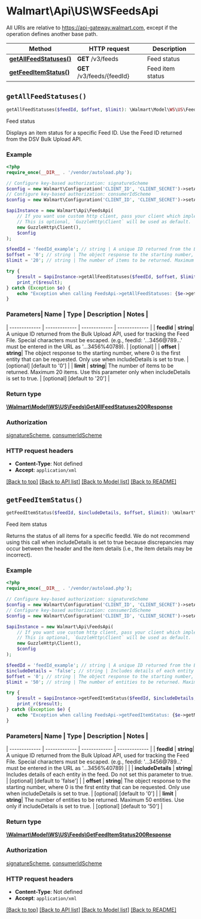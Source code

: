 # Walmart\Api\US\WSFeedsApi  
All URIs are relative to https://api-gateway.walmart.com, except if the operation defines another base path.

| Method | HTTP request | Description |
| ------------- | ------------- | ------------- |
| [**getAllFeedStatuses()**](FeedsApi.md#getAllFeedStatuses) | **GET** /v3/feeds | Feed status |
| [**getFeedItemStatus()**](FeedsApi.md#getFeedItemStatus) | **GET** /v3/feeds/{feedId} | Feed item status |


## `getAllFeedStatuses()`

```php
getAllFeedStatuses($feedId, $offset, $limit): \Walmart\Model\WS\US\Feeds\GetAllFeedStatuses200Response
```
Feed status

Displays an item status for a specific Feed ID. Use the Feed ID returned from the DSV Bulk Upload API.

### Example

```php
<?php
require_once(__DIR__ . '/vendor/autoload.php');

// Configure key-based authorization: signatureScheme
$config = new Walmart\Configuration('CLIENT_ID', 'CLIENT_SECRET')->setApiKey('WM_SEC.AUTH_SIGNATURE', 'YOUR_KEY');
// Configure key-based authorization: consumerIdScheme
$config = new Walmart\Configuration('CLIENT_ID', 'CLIENT_SECRET')->setApiKey('WM_CONSUMER.ID', 'YOUR_KEY');

$apiInstance = new Walmart\Api\FeedsApi(  
    // If you want use custom http client, pass your client which implements `GuzzleHttp\ClientInterface`.
    // This is optional, `GuzzleHttp\Client` will be used as default.
    new GuzzleHttp\Client(),
    $config
);

$feedId = 'feedId_example'; // string | A unique ID returned from the Bulk Upload API, used for tracking the Feed File. Special characters must be escaped. (e.g., feedId: '...3456@789...' must be entered in the URL as '...3456%40789).
$offset = '0'; // string | The object response to the starting number, where 0 is the first entity that can be requested. Only use when includeDetails is set to true.
$limit = '20'; // string | The number of items to be returned. Maximum 20 items. Use this parameter only when includeDetails is set to true.

try {
    $result = $apiInstance->getAllFeedStatuses($feedId, $offset, $limit);
    print_r($result);
} catch (Exception $e) {
    echo "Exception when calling FeedsApi->getAllFeedStatuses: {$e->getMessage()}\n";
}
```

### Parameters| Name | Type | Description  | Notes |
| ------------- | ------------- | ------------- | ------------- |
| **feedId** | **string**| A unique ID returned from the Bulk Upload API, used for tracking the Feed File. Special characters must be escaped. (e.g., feedId: '...3456@789...' must be entered in the URL as '...3456%40789). | [optional] |
| **offset** | **string**| The object response to the starting number, where 0 is the first entity that can be requested. Only use when includeDetails is set to true. | [optional] [default to '0'] |
| **limit** | **string**| The number of items to be returned. Maximum 20 items. Use this parameter only when includeDetails is set to true. | [optional] [default to '20'] |


### Return type

[**\Walmart\Model\WS\US\Feeds\GetAllFeedStatuses200Response**](../Model/GetAllFeedStatuses200Response.md)

### Authorization

[signatureScheme](../../README.md#signatureScheme), [consumerIdScheme](../../README.md#consumerIdScheme)

### HTTP request headers

- **Content-Type**: Not defined
- **Accept**: `application/xml`

[[Back to top]](#) [[Back to API list]](../../README.md#endpoints)
[[Back to Model list]](../../README.md#models)
[[Back to README]](../../README.md)

## `getFeedItemStatus()`

```php
getFeedItemStatus($feedId, $includeDetails, $offset, $limit): \Walmart\Model\WS\US\Feeds\GetFeedItemStatus200Response
```
Feed item status

Returns the status of all items for a specific feedId.  We do not recommend using this call when includeDetails is set to true because discrepancies may occur between the header and the item details (i.e., the item details may be incorrect).

### Example

```php
<?php
require_once(__DIR__ . '/vendor/autoload.php');

// Configure key-based authorization: signatureScheme
$config = new Walmart\Configuration('CLIENT_ID', 'CLIENT_SECRET')->setApiKey('WM_SEC.AUTH_SIGNATURE', 'YOUR_KEY');
// Configure key-based authorization: consumerIdScheme
$config = new Walmart\Configuration('CLIENT_ID', 'CLIENT_SECRET')->setApiKey('WM_CONSUMER.ID', 'YOUR_KEY');

$apiInstance = new Walmart\Api\FeedsApi(  
    // If you want use custom http client, pass your client which implements `GuzzleHttp\ClientInterface`.
    // This is optional, `GuzzleHttp\Client` will be used as default.
    new GuzzleHttp\Client(),
    $config
);

$feedId = 'feedId_example'; // string | A unique ID returned from the Bulk Upload API, used for tracking the Feed File. Special characters must be escaped. (e.g., feedId: '...3456@789...' must be entered in the URL as '...3456%40789)
$includeDetails = 'false'; // string | Includes details of each entity in the feed. Do not set this parameter to true.
$offset = '0'; // string | The object response to the starting number, where 0 is the first entity that can be requested. Only use when includeDetails is set to true.
$limit = '50'; // string | The number of entities to be returned. Maximum 50 entities. Use only if includeDetails is set to true.

try {
    $result = $apiInstance->getFeedItemStatus($feedId, $includeDetails, $offset, $limit);
    print_r($result);
} catch (Exception $e) {
    echo "Exception when calling FeedsApi->getFeedItemStatus: {$e->getMessage()}\n";
}
```

### Parameters| Name | Type | Description  | Notes |
| ------------- | ------------- | ------------- | ------------- |
| **feedId** | **string**| A unique ID returned from the Bulk Upload API, used for tracking the Feed File. Special characters must be escaped. (e.g., feedId: '...3456@789...' must be entered in the URL as '...3456%40789) | |
| **includeDetails** | **string**| Includes details of each entity in the feed. Do not set this parameter to true. | [optional] [default to 'false'] |
| **offset** | **string**| The object response to the starting number, where 0 is the first entity that can be requested. Only use when includeDetails is set to true. | [optional] [default to '0'] |
| **limit** | **string**| The number of entities to be returned. Maximum 50 entities. Use only if includeDetails is set to true. | [optional] [default to '50'] |


### Return type

[**\Walmart\Model\WS\US\Feeds\GetFeedItemStatus200Response**](../Model/GetFeedItemStatus200Response.md)

### Authorization

[signatureScheme](../../README.md#signatureScheme), [consumerIdScheme](../../README.md#consumerIdScheme)

### HTTP request headers

- **Content-Type**: Not defined
- **Accept**: `application/xml`

[[Back to top]](#) [[Back to API list]](../../README.md#endpoints)
[[Back to Model list]](../../README.md#models)
[[Back to README]](../../README.md)

